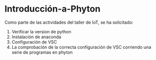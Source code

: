 # Introducción-a-Phyton

Como parte de las actividades del taller de IoT, se ha solicitado:
1. Verificar la version de python
2. Instalación de anaconda
3. Configuración de VSC
4. La comprobación de la correcta configuración de VSC corriendo una serie de programas en phyton
